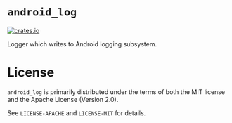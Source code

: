 # `android_log`

[![crates.io](https://img.shields.io/crates/v/android_log.svg)](https://crates.io/crates/android_log)

Logger which writes to Android logging subsystem.

# License

`android_log` is primarily distributed under the terms of both the MIT license and the Apache License (Version 2.0).

See `LICENSE-APACHE` and `LICENSE-MIT` for details.
